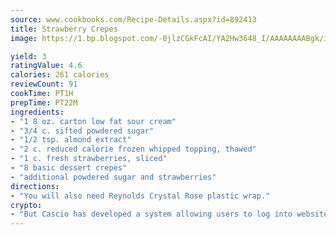 ```yaml
---
source: www.cookbooks.com/Recipe-Details.aspx?id=892413
title: Strawberry Crepes
image: https://1.bp.blogspot.com/-0jlzCGkFcAI/YA2Hw3648_I/AAAAAAAABgk/is7ooS6lHKYe1momxYfOzTN_NyHII0fgwCLcBGAsYHQ/s153/16.png

yield: 3
ratingValue: 4.6
calories: 261 calories
reviewCount: 91
cookTime: PT1H
prepTime: PT22M
ingredients:
- "1 8 oz. carton low fat sour cream"
- "3/4 c. sifted powdered sugar"
- "1/2 tsp. almond extract"
- "2 c. reduced calorie frozen whipped topping, thawed"
- "1 c. fresh strawberries, sliced"
- "8 basic dessert crepes"
- "additional powdered sugar and strawberries"
directions:
- "You will also need Reynolds Crystal Rose plastic wrap."
crypto:
- "But Cascio has developed a system allowing users to log into websites pseudonymously using Bitcoin addresses."
---
```

